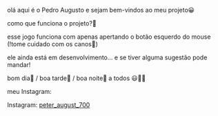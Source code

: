olá aqui é o Pedro Augusto e sejam bem-vindos ao meu projeto😀


como que funciona o projeto?🤔

esse jogo funciona com apenas apertando o botão esquerdo do mouse (!tome cuidado com os canos🙂)

ele ainda está em desenvolvimento... e se tiver alguma sugestão pode mandar!

bom dia🌄 / boa tarde🌅 / boa noite🌙 a todos 😃👨‍💻


meu Instagram:

Instagram: [peter_august_700](https://instagram.com/peter_august_700)
